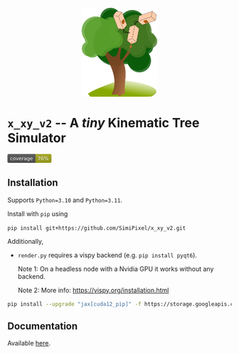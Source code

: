 <p align="center">
<img src="docs/img/icon.svg" height="200" />
</p>

# `x_xy_v2` -- A *tiny* Kinematic Tree Simulator
<img src="docs/img/coverage_badge.svg" height="20" />

## Installation

Supports `Python=3.10` and `Python=3.11`.

Install with `pip` using

`pip install git+https://github.com/SimiPixel/x_xy_v2.git`

Additionally,
- `render.py` requires a vispy backend (e.g. `pip install pyqt6`).

    Note 1: On a headless node with a Nvidia GPU it works without any backend.

    Note 2: More info: https://vispy.org/installation.html

```bash
pip install --upgrade "jax[cuda12_pip]" -f https://storage.googleapis.com/jax-releases/jax_cuda_releases.html
```

## Documentation

Available [here](https://simipixel.github.io/x_xy_v2/).